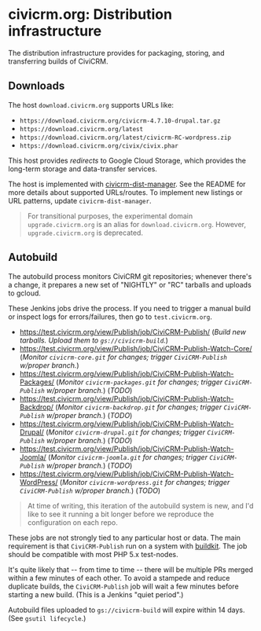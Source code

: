 # civicrm.org: Distribution infrastructure

The distribution infrastructure provides for packaging, storing, and
transferring builds of CiviCRM.

## Downloads

The host `download.civicrm.org` supports URLs like:

 * `https://download.civicrm.org/civicrm-4.7.10-drupal.tar.gz`
 * `https://download.civicrm.org/latest`
 * `https://download.civicrm.org/latest/civicrm-RC-wordpress.zip`
 * `https://download.civicrm.org/civix/civix.phar`

This host provides *redirects* to Google Cloud Storage, which provides the
long-term storage and data-transfer services.

The host is implemented with
[civicrm-dist-manager](https://github.com/civicrm/civicrm-dist-manager). 
See the README for more details about supported URLs/routes.  To implement
new listings or URL patterns, update `civicrm-dist-manager`.

> For transitional purposes, the experimental domain `upgrade.civicrm.org` is
> an alias for `download.civicrm.org`.  However, `upgrade.civicrm.org` is
> deprecated.

## Autobuild

The autobuild process monitors CiviCRM git repositories; whenever there's a
change, it prepares a new set of "NIGHTLY" or "RC" tarballs and uploads to
gcloud.

These Jenkins jobs drive the process.  If you need to trigger a manual build
or inspect logs for errors/failures, then go to `test.civicrm.org`.

 * https://test.civicrm.org/view/Publish/job/CiviCRM-Publish/ (_Build new tarballs. Upload them to `gs://civicrm-build`._)
 * https://test.civicrm.org/view/Publish/job/CiviCRM-Publish-Watch-Core/ (_Monitor `civicrm-core.git` for changes; trigger `CiviCRM-Publish` w/proper branch._)
 * https://test.civicrm.org/view/Publish/job/CiviCRM-Publish-Watch-Packages/ (_Monitor `civicrm-packages.git` for changes; trigger `CiviCRM-Publish` w/proper branch._) (_TODO_)
 * https://test.civicrm.org/view/Publish/job/CiviCRM-Publish-Watch-Backdrop/ (_Monitor `civicrm-backdrop.git` for changes; trigger `CiviCRM-Publish` w/proper branch._) (_TODO_)
 * https://test.civicrm.org/view/Publish/job/CiviCRM-Publish-Watch-Drupal/ (_Monitor `civicrm-drupal.git` for changes; trigger `CiviCRM-Publish` w/proper branch._) (_TODO_)
 * https://test.civicrm.org/view/Publish/job/CiviCRM-Publish-Watch-Joomla/ (_Monitor `civicrm-joomla.git` for changes; trigger `CiviCRM-Publish` w/proper branch._) (_TODO_)
 * https://test.civicrm.org/view/Publish/job/CiviCRM-Publish-Watch-WordPress/ (_Monitor `civicrm-wordpress.git` for changes; trigger `CiviCRM-Publish` w/proper branch._) (_TODO_)

> At time of writing, this iteration of the autobuild system is new, and I'd
> like to see it running a bit longer before we reproduce the configuration on
> each repo.

These jobs are not strongly tied to any particular host or data.  The main
requirement is that `CiviCRM-Publish` run on a system with
[buildkit](http://github.com/civicrm/civicrm-buildkit).  The job should be
compatible with most PHP 5.x test-nodes.

It's quite likely that -- from time to time -- there will be multiple PRs
merged within a few minutes of each other.  To avoid a stampede and reduce
duplicate builds, the `CiviCRM-Publish` job will wait a few minutes before
starting a new build.  (This is a Jenkins "quiet period".)

Autobuild files uploaded to `gs://civicrm-build` will expire within 14 days. 
(See `gsutil lifecycle`.)
